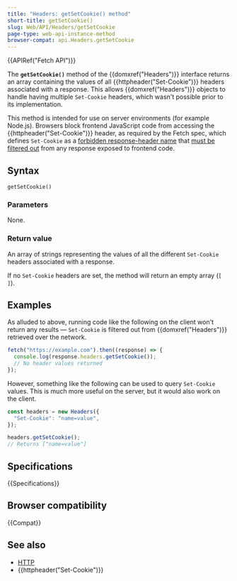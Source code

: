 ```yaml
---
title: "Headers: getSetCookie() method"
short-title: getSetCookie()
slug: Web/API/Headers/getSetCookie
page-type: web-api-instance-method
browser-compat: api.Headers.getSetCookie
---
```


{{APIRef("Fetch API")}}

The **`getSetCookie()`** method of the {{domxref("Headers")}} interface returns an array containing the values of all {{httpheader("Set-Cookie")}} headers associated with a response. This allows {{domxref("Headers")}} objects to handle having multiple `Set-Cookie` headers, which wasn't possible prior to its implementation.

This method is intended for use on server environments (for example Node.js). Browsers block frontend JavaScript code from accessing the {{httpheader("Set-Cookie")}} header, as required by the Fetch spec, which defines `Set-Cookie` as a [forbidden response-header name](https://fetch.spec.whatwg.org/#forbidden-response-header-name) that [must be filtered out](https://fetch.spec.whatwg.org/#ref-for-forbidden-response-header-name%E2%91%A0) from any response exposed to frontend code.

## Syntax

```js-nolint
getSetCookie()
```

### Parameters

None.

### Return value

An array of strings representing the values of all the different `Set-Cookie` headers associated with a response.

If no `Set-Cookie` headers are set, the method will return an empty array (`[ ]`).

## Examples

As alluded to above, running code like the following on the client won't return any results — `Set-Cookie` is filtered out from {{domxref("Headers")}} retrieved over the network.

```js
fetch("https://example.com").then((response) => {
  console.log(response.headers.getSetCookie());
  // No header values returned
});
```

However, something like the following can be used to query `Set-Cookie` values. This is much more useful on the server, but it would also work on the client.

```js
const headers = new Headers({
  "Set-Cookie": "name=value",
});

headers.getSetCookie();
// Returns ["name=value"]
```

## Specifications

{{Specifications}}

## Browser compatibility

{{Compat}}

## See also

- [HTTP](/en-US/docs/Web/HTTP)
- {{httpheader("Set-Cookie")}}
